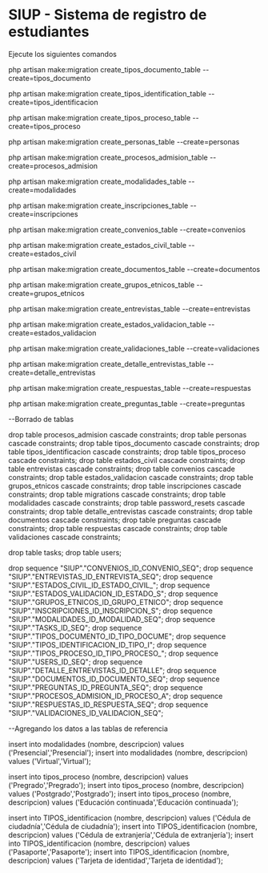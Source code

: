 # SIUP - Sistema de registro de estudiantes


Ejecute los siguientes comandos

php artisan make:migration create_tipos_documento_table --create=tipos_documento

php artisan make:migration create_tipos_identification_table --create=tipos_identificacion

php artisan make:migration create_tipos_proceso_table --create=tipos_proceso

php artisan make:migration create_personas_table --create=personas

php artisan make:migration create_procesos_admision_table --create=procesos_admision

php artisan make:migration create_modalidades_table --create=modalidades

php artisan make:migration create_inscripciones_table --create=inscripciones

php artisan make:migration create_convenios_table --create=convenios

php artisan make:migration create_estados_civil_table --create=estados_civil

php artisan make:migration create_documentos_table --create=documentos

php artisan make:migration create_grupos_etnicos_table --create=grupos_etnicos

php artisan make:migration create_entrevistas_table --create=entrevistas

php artisan make:migration create_estados_validacion_table --create=estados_validacion

php artisan make:migration create_validaciones_table --create=validaciones

php artisan make:migration create_detalle_entrevistas_table --create=detalle_entrevistas

php artisan make:migration create_respuestas_table --create=respuestas

php artisan make:migration create_preguntas_table --create=preguntas

--Borrado de tablas

drop table procesos_admision cascade constraints;
drop table personas cascade constraints;
drop table tipos_documento cascade constraints;
drop table tipos_identificacion cascade constraints;
drop table tipos_proceso cascade constraints;
drop table estados_civil cascade constraints;
drop table entrevistas cascade constraints;
drop table convenios cascade constraints;
drop table estados_validacion cascade constraints;
drop table grupos_etnicos cascade constraints;
drop table inscripciones cascade constraints;
drop table migrations cascade constraints;
drop table modalidades cascade constraints;
drop table password_resets cascade constraints;
drop table detalle_entrevistas cascade constraints;
drop table documentos cascade constraints;
drop table preguntas cascade constraints;
drop table respuestas cascade constraints;
drop table validaciones cascade constraints;

drop table tasks;
drop table users;

drop sequence "SIUP"."CONVENIOS_ID_CONVENIO_SEQ";
drop sequence "SIUP"."ENTREVISTAS_ID_ENTREVISTA_SEQ";
drop sequence "SIUP"."ESTADOS_CIVIL_ID_ESTADO_CIVIL_";
drop sequence "SIUP"."ESTADOS_VALIDACION_ID_ESTADO_S";
drop sequence "SIUP"."GRUPOS_ETNICOS_ID_GRUPO_ETNICO";
drop sequence "SIUP"."INSCRIPCIONES_ID_INSCRIPCION_S";
drop sequence "SIUP"."MODALIDADES_ID_MODALIDAD_SEQ";
drop sequence "SIUP"."TASKS_ID_SEQ";
drop sequence "SIUP"."TIPOS_DOCUMENTO_ID_TIPO_DOCUME";
drop sequence "SIUP"."TIPOS_IDENTIFICACION_ID_TIPO_I";
drop sequence "SIUP"."TIPOS_PROCESO_ID_TIPO_PROCESO_";
drop sequence "SIUP"."USERS_ID_SEQ";
drop sequence "SIUP"."DETALLE_ENTREVISTAS_ID_DETALLE";
drop sequence "SIUP"."DOCUMENTOS_ID_DOCUMENTO_SEQ";
drop sequence "SIUP"."PREGUNTAS_ID_PREGUNTA_SEQ";
drop sequence "SIUP"."PROCESOS_ADMISION_ID_PROCESO_A";
drop sequence "SIUP"."RESPUESTAS_ID_RESPUESTA_SEQ";
drop sequence "SIUP"."VALIDACIONES_ID_VALIDACION_SEQ";

--Agregando los datos a las tablas de referencia

insert into modalidades (nombre, descripcion) values ('Presencial','Presencial');
insert into modalidades (nombre, descripcion) values ('Virtual','Virtual');

insert into tipos_proceso (nombre, descripcion) values ('Pregrado','Pregrado');
insert into tipos_proceso (nombre, descripcion) values ('Postgrado','Postgrado');
insert into tipos_proceso (nombre, descripcion) values ('Educación continuada','Educación continuada');

insert into TIPOS_identificacion (nombre, descripcion) values ('Cédula de ciudadnía','Cédula de ciudadnía');
insert into TIPOS_identificacion (nombre, descripcion) values ('Cédula de extranjería','Cédula de extranjería');
insert into TIPOS_identificacion (nombre, descripcion) values ('Pasaporte','Pasaporte');
insert into TIPOS_identificacion (nombre, descripcion) values ('Tarjeta de identidad','Tarjeta de identidad');